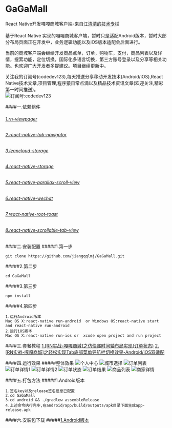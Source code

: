 # GaGaMall
React Native开发嘎嘎商城客户端-来自[江清清的技术专栏](http://www.lcode.org)</br></br>
基于React Native 实现的嘎嘎商城客户端，暂时只是适配Android版本，暂时大部分布局页面正在开发中，业务逻辑功能以及iOS版本适配会后面进行。</br>

当前的商城客户端会继续开发商品点单，订单，购物车，支付，商品列表以及详情，搜索功能，定位切换，国际化多语言切换，第三方账号登录以及分享等相关功能。也欢迎广大开发者多提建议。项目继续更新中。

关注我的订阅号(codedev123),每天推送分享移动开发技术(Android/iOS),React Native技术文章,项目管理,程序猿日常点滴以及精品技术资讯文章(欢迎关注,精彩第一时间推送)。</br>
![订阅号:codedev123](./screenshot/qrcode_jiangqq.jpg) </br>

####一.依赖组件
###### [1.rn-viewpager](https://github.com/zbtang/React-Native-ViewPager)
###### [2.react-native-tab-navigator](https://github.com/exponentjs/react-native-tab-navigator)
###### [3.leancloud-storage](https://leancloud.cn/docs/)
###### [4.react-native-storage](https://github.com/sunnylqm/react-native-storage)
###### [5.react-native-parallax-scroll-view](https://github.com/jaysoo/react-native-parallax-scroll-view)
###### [6.react-native-wechat](https://github.com/weflex/react-native-wechat)
###### [7.react-native-root-toast](https://github.com/magicismight/react-native-root-toast)
###### [8.react-native-scrollable-tab-view](https://github.com/skv-headless/react-native-scrollable-tab-view)


####二.安装配置
#####1.第一步
```
git clone https://github.com/jiangqqlmj/GaGaMall.git
```
#####2.第二步
```
cd GaGaMall
```
#####3.第三步
```
npm install
```
#####4.第四步
```
1.运行Android版本
Mac OS X:react-native run-android  or Windows OS:react-native start and react-native run-android
2.运行iOS版本
Mac OS X:react-native run-ios or  xcode open project and run project
```
####三.套餐教程
[1.[RN实战-嘎嘎商城]之仿快递时间轴布局实现(订单状态)](http://www.lcode.org/?p=1855)
[2.[RN实战-嘎嘎商城]之轻松实现Tab底部菜单导航栏切换效果-Android/iOS双适配](http://www.lcode.org/?p=1776)

####四.运行效果
#####整体效果
![个人中心](./screenshot/demo_center.gif) 
![城市选择](./screenshot/1.jpeg) 
![订单列表](./screenshot/2.jpeg) 
![订单详情1](./screenshot/3.jpeg) 
![订单详情2](./screenshot/4.jpeg) 
![订单状态](./screenshot/5.jpeg) 
![订单结果](./screenshot/6.jpeg) 
![商品列表](./screenshot/7.jpeg) 
![商家详情](./screenshot/8.jpeg) 

####五.打包方法
#####1.Android版本
```
1.签名key以及release签名信息已配置
2.cd GaGaMall
3.cd android && ./gradlew assembleRelease
4.上述命令执行完毕,在android/app/build/outputs/apk目录下面生成app-release.apk
```

####六.安装包下载
#####[1.Android版本](./apks/app-release.apk)
